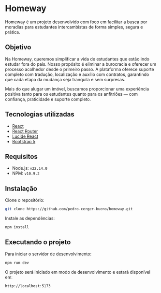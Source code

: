 # Homeway

Homeway é um projeto desenvolvido com foco em facilitar a busca por moradias para estudantes intercambistas de forma simples, segura e prática.

## Objetivo

Na Homeway, queremos simplificar a vida de estudantes que estão indo estudar fora do país. Nosso propósito é eliminar a burocracia e oferecer um processo acolhedor desde o primeiro passo. A plataforma oferece suporte completo com tradução, localização e auxílio com contratos, garantindo que cada etapa da mudança seja tranquila e sem surpresas.

Mais do que alugar um imóvel, buscamos proporcionar uma experiência positiva tanto para os estudantes quanto para os anfitriões — com confiança, praticidade e suporte completo.

## Tecnologias utilizadas

- [React](https://reactjs.org/)
- [React Router](https://reactrouter.com/)
- [Lucide React](https://lucide.dev/)
- [Bootstrap 5](https://getbootstrap.com/)

## Requisitos

- Node.js: `v22.14.0`
- NPM: `v10.9.2`

## Instalação

Clone o repositório:

```bash
git clone https://github.com/pedro-cerger-bueno/homeway.git
```

Instale as dependências:

```bash
npm install
```

## Executando o projeto

Para iniciar o servidor de desenvolvimento:

```bash
npm run dev
```

O projeto será iniciado em modo de desenvolvimento e estará disponível em:

```
http://localhost:5173
```
